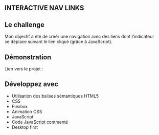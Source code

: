 ## INTERACTIVE NAV LINKS

## Le challenge

Mon objectif a été de créér une navigation avec des liens dont l'indicateur se déplace suivant le lien cliqué (grâce à JavaScript).

## Démonstration

Lien vers le projet :

## Développez avec

- Utilisation des balises sémantiques HTML5
- CSS
- Flexbox
- Animation CSS
- JavaScript
- Code JavaScript commenté
- Desktop first
